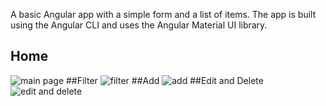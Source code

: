 A basic Angular app with a simple form and a list of items. The app is built using the Angular CLI and uses the Angular Material UI library.

## Home
<img src="assets/1.png" alt="main page">
##Filter
<img src="assets/2.png" alt="filter">
##Add
<img src="assets/3.gif" alt="add">
##Edit and Delete
<img src="assets/4.gif" alt="edit and delete">